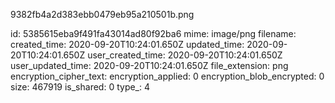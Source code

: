 9382fb4a2d383ebb0479eb95a210501b.png

id: 5385615eba9f491fa43014ad80f92ba6
mime: image/png
filename: 
created_time: 2020-09-20T10:24:01.650Z
updated_time: 2020-09-20T10:24:01.650Z
user_created_time: 2020-09-20T10:24:01.650Z
user_updated_time: 2020-09-20T10:24:01.650Z
file_extension: png
encryption_cipher_text: 
encryption_applied: 0
encryption_blob_encrypted: 0
size: 467919
is_shared: 0
type_: 4